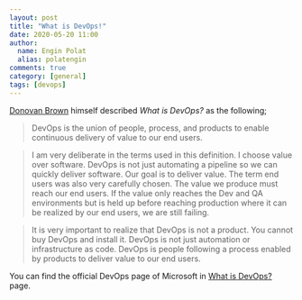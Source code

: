 ```yaml
---
layout: post
title: "What is DevOps!"
date: 2020-05-20 11:00
author:
  name: Engin Polat
  alias: polatengin
comments: true
category: [general]
tags: [devops]
---
```

[Donovan Brown](https://donovanbrown.com) himself described _What is DevOps?_ as the following;

> DevOps is the union of people, process, and products to enable continuous delivery of value to our end users.

> I am very deliberate in the terms used in this definition. I choose value over software.  DevOps is not just automating a pipeline so we can quickly deliver software. Our goal is to deliver value.  The term end users was also very carefully chosen.  The value we produce must reach our end users.  If the value only reaches the Dev and QA environments but is held up before reaching production where it can be realized by our end users, we are still failing.

> It is very important to realize that DevOps is not a product.  You cannot buy DevOps and install it.  DevOps is not just automation or infrastructure as code.  DevOps is people following a process enabled by products to deliver value to our end users.

You can find the official DevOps page of Microsoft in [What is DevOps?](https://azure.microsoft.com/en-us/overview/what-is-devops/) page.
